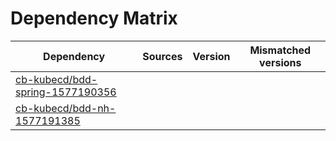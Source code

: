 # Dependency Matrix

Dependency | Sources | Version | Mismatched versions
---------- | ------- | ------- | -------------------
[cb-kubecd/bdd-spring-1577190356](https://github.com/cb-kubecd/bdd-spring-1577190356.git) |  | []() | 
[cb-kubecd/bdd-nh-1577191385](https://github.com/cb-kubecd/bdd-nh-1577191385.git) |  | []() | 
